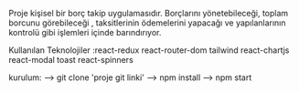 Proje kişisel bir borç takip uygulamasıdır. Borçlarını yönetebileceği, toplam borcunu görebileceği , taksitlerinin ödemelerini yapacağı ve yapılanlarının kontrolü gibi işlemleri içinde barındırıyor.

Kullanılan Teknolojiler :react-redux react-router-dom tailwind react-chartjs react-modal toast react-spinners 

kurulum: 
--> git clone 'proje git linki' 
--> npm install 
--> npm start